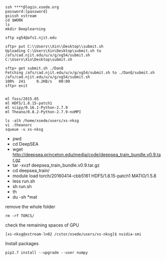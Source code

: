 ```
ssh ****@login.xsede.org
password:[password]
gsissh xstream
cd $WORK
ls
mkdir Deeplearning
```

```
sftp xg54@afs1.njit.edu

sftp> put C:\\Users\\Xin\\Desktop\\submit.sh
Uploading C:\Users\Xin\Desktop\submit.sh to /afs/cad.njit.edu/u/x/g/xg54/submit.sh
C:\Users\Xin\Desktop\submit.sh 

sftp> get submit.sh ./DanQ
Fetching /afs/cad.njit.edu/u/x/g/xg54/submit.sh to ./DanQ/submit.sh
/afs/cad.njit.edu/u/x/g/xg54/submit.sh                                                                        100%  241     0.2KB/s   00:00
sftp> exit

```

```

ml foss/2015.05
ml HDF5/1.8.15-patch1
ml scipy/0.16.1-Python-2.7.9
ml Theano/0.8.2-Python-2.7.9-noMPI
```

```
ls -alh /home/xsede/users/xs-nksg
vi .theanorc
squeue -u xs-nksg

```

* pwd
* cd DeepSEA
* wget http://deepsea.princeton.edu/media/code/deepsea_train_bundle.v0.9.tar.gz
* tar -xvzf deepsea_train_bundle.v0.9.tar.gz
* cd deepsea_train/
* module load torch/20160414-cbb5161 HDF5/1.8.15-patch1 MATIO/1.5.8
* less run.sh
* sh run.sh
* th
* du -sh *mat


remove the whole folder
```
rm -rf TORCS/
```

check the remaining spaces of GPU
```
[xs-nksg@xstream-ln02 /cstor/xsede/users/xs-nksg]$ nvidia-smi
```

Install packages
```
pip2.7 install --upgrade --user numpy
```


